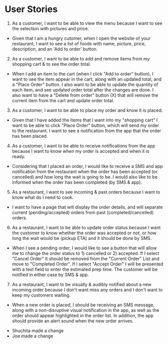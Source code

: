 # User Stories

1. As a customer, I want to be able to view the menu because I want to see the selection with pictures and price.

- Given that I am a hungry cutomer, when I open the website of your restaurant, I want to see a list of foods with name, picture, price, description, and an 'Add to order' button.

2. As a customer, I want to be able to add and remove items from my shopping cart & to see the order total.

- When I add an item to the cart (when I click "Add to order" button), I want to see the item appear in the cart, along with an updated total, and a "Place Order" button. I also want to be able to update the quantity of each item, and see updated order total after the changes are done. I also want to have a "Delete from order" button (X) that will remove the current item from the cart and update order total.

3. As a customer, I want to be able to place my order and know it is placed.

- Given that I have added the items that I want into my "shopping cart" I want to be able to click "Place Order" button, which will send my order to the restaurant. I want to see a notification from the app that the order has been placed.

4. As a customer, I want to be able to receive notifications from the app because I want to know when my order is accepted and when it is ready.

- Considering that I placed an order, I would like to receive a SMS and app notification from the restaurant when the order has been accepted (or cancelled) and how long the wait is going to be. I would also like to be informed when the order has been completed (by SMS & app).

5. As a restaurant, I want to see incoming & past orders because I want to know what do I need to cook.

- I want to have a page that will display the order details, and will separate current (pending/accepted) orders from past (completed/cancelled) orders.

6. As a restaurant, I want to be able to update order status because I want the customer to know whether the order was accepted or not, or how long the wait would be (pickup ETA) and it should be done by SMS.

- When I see a pending order, I would like to see a button that will allow me to change the order status to 1) cancelled or 2) accepted. If I select "Cancel Order" it should be removed from the "Current Order" List and move to "Completed Order". If I select "Accept Order" I will be presented with a text field to enter the estimated prep time. The customer will be notified in either case by SMS & app.

7. As a restaurant, I want to be visually & audibly notified about a new incoming order because I don't want miss any orders and I don't want to keep my customers waiting.

- When a new order is placed, I should be receiving an SMS message, along with a non-disruptive visual notification in the app, as well as the order should appear highlighted in the order list. In addition, the app should provide an alert sound when the new order arrives.

* Shuchita made a change
* Joe made a change
